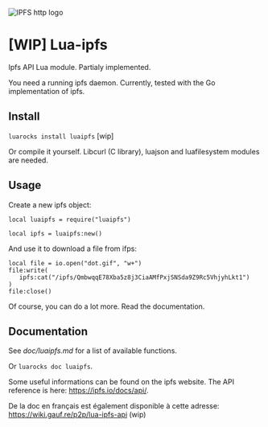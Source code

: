 
![IPFS http logo](https://user-images.githubusercontent.com/1211152/29604883-ca3a4028-87e0-11e7-9f9a-75de49b06048.png)

# [WIP] Lua-ipfs
Ipfs API Lua module. Partialy implemented.

You need a running ipfs daemon. Currently, tested with the Go implementation of ipfs.


## Install

```luarocks install luaipfs``` [wip]

Or compile it yourself. Libcurl (C library), luajson and luafilesystem modules are needed.



## Usage

Create a new ipfs object:
```
local luaipfs = require("luaipfs")

local ipfs = luaipfs:new()
```

And use it to download a file from ifps:
```
local file = io.open("dot.gif", "w+")
file:write(
   ipfs:cat("/ipfs/QmbwqqE78Xba5z8j3CiaAMfPxjSNSda9Z9Rc5VhjyhLkt1")
)
file:close()
```

Of course, you can do a lot more. Read the documentation.


## Documentation

See *doc/luaipfs.md* for a list of available functions.

Or ```luarocks doc luaipfs```.

Some useful informations can be found on the ipfs website.
The API reference is here: https://ipfs.io/docs/api/.


De la doc en français est également disponible à cette adresse: https://wiki.gauf.re/p2p/lua-ipfs-api (wip)
